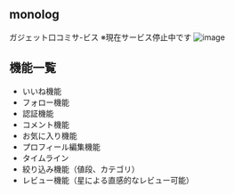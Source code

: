 ## monolog

ガジェット口コミサ-ビス
※現在サービス停止中です
![image](https://user-images.githubusercontent.com/66901428/125556953-09e1094d-319c-4648-8cc4-ec473b3787e7.png)


## 機能一覧

- いいね機能
- フォロー機能
- 認証機能
- コメント機能
- お気に入り機能
- プロフィール編集機能
- タイムライン
- 絞り込み機能（値段、カテゴリ）
- レビュー機能（星による直感的なレビュー可能）
